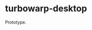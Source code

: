 # turbowarp-desktop

Prototype.

<!--
## Build

```bash
npm i
npm run build
```

Building scratch-gui

```bash
$env:STATIC_PATH="static"; $env:NODE_ENV="production"; npm run build
```
-->
